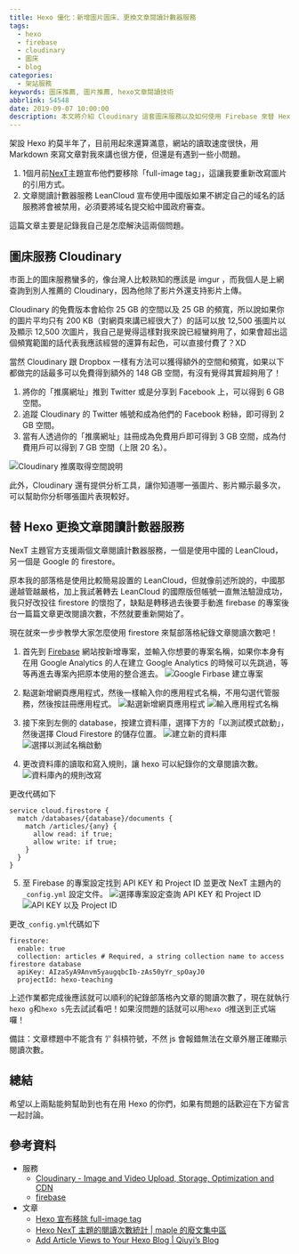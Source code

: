 ```yaml
---
title: Hexo 優化：新增圖片圖床、更換文章閱讀計數器服務
tags:
  - hexo
  - firebase
  - cloudinary
  - 圖床
  - blog
categories:
  - 架站服務
keywords: 圖床推薦, 圖片推薦, hexo文章閱讀技術
abbrlink: 54548
date: 2019-09-07 10:00:00
description: 本文將介紹 Cloudinary 這套圖床服務以及如何使用 Firebase 來替 Hexo 的網誌增加文章閱讀計數器。
---
```


架設 Hexo 約莫半年了，目前用起來還算滿意，網站的讀取速度很快，用 Markdown 來寫文章對我來講也很方便，但還是有遇到一些小問題。

1. 1個月前[NexT](http://theme-next.org)主題宣布他們要移除「full-image tag」，這讓我要重新改寫圖片的引用方式。
2. 文章閱讀計數器服務 LeanCloud 宣布使用中國版如果不綁定自己的域名的話服務將會被禁用，必須要將域名提交給中國政府審查。

這篇文章主要是記錄我自己是怎麼解決這兩個問題。

<!--more-->

## 圖床服務 Cloudinary
市面上的圖床服務蠻多的，像台灣人比較熟知的應該是 imgur ，而我個人是上網查詢到別人推薦的 Cloudinary，因為他除了影片外還支持影片上傳。

Cloudinary 的免費版本會給你 25 GB 的空間以及 25 GB 的頻寬，所以說如果你的圖片平均只有 200 KB（對網頁來講已經很大了）的話可以放 12,500 張圖片以及顯示 12,500 次圖片，我自己是覺得這樣對我來說已經蠻夠用了，如果會超出這個頻寬範圍的話代表我應該經營的還算有起色，可以直接付費了？XD

當然 Cloudinary 跟 Dropbox 一樣有方法可以獲得額外的空間和頻寬，如果以下都做完的話最多可以免費得到額外的 148 GB 空間，有沒有覺得其實超夠用了！
1. 將你的「推廣網址」推到 Twitter 或是分享到 Facebook 上，可以得到 6 GB 空間。
2. 追蹤 Cloudinary 的 Twitter 帳號和成為他們的 Facebook 粉絲，即可得到 2 GB 空間。
3. 當有人透過你的「推廣網址」註冊成為免費用戶即可得到 3 GB 空間，成為付費用戶可以得到 7 GB 空間（上限 20 名）。

![Cloudinary 推廣取得空間說明](https://res.cloudinary.com/larrynote/image/upload/v1567342286/larrynotepost/images42_y3ime6.jpg)

此外，Cloudinary 還有提供分析工具，讓你知道哪一張圖片、影片顯示最多次，可以幫助你分析哪張圖片表現較好。

## 替 Hexo 更換文章閱讀計數器服務
NexT 主題官方支援兩個文章閱讀計數器服務，一個是使用中國的 LeanCloud，另一個是 Google 的 firestore。

原本我的部落格是使用比較簡易設置的 LeanCloud，但就像前述所說的，中國那邊越管越嚴格，加上我試著轉去 LeanCloud 的國際版但帳號一直無法驗證成功，我只好改投往 firestore 的懷抱了，缺點是轉移過去後要手動進 firebase 的專案後台一篇篇文章更改閱讀次數，不然就要重新開始了。

現在就來一步步教學大家怎麼使用 firestore 來幫部落格紀錄文章閱讀次數吧！

1. 首先到 [Firebase](https://firebase.google.com) 網站按新增專案，並輸入你想要的專案名稱，如果你本身有在用 Google Analytics 的人在建立 Google Analytics 的時候可以先跳過，等等再進去專案內把原本使用的整合進去。
![Google Firbase 建立專案](https://res.cloudinary.com/larrynote/image/upload/v1567342287/larrynotepost/images43_v1ubdh.jpg)

2. 點選新增網頁應用程式，然後一樣輸入你的應用程式名稱，不用勾選代管服務，然後按註冊應用程式。
![點選新增網頁應用程式](https://res.cloudinary.com/larrynote/image/upload/v1567342287/larrynotepost/images44_ttpuyo.jpg)
![輸入應用程式名稱](https://res.cloudinary.com/larrynote/image/upload/v1567342287/larrynotepost/images45_qcffxy.jpg)

3. 接下來到左側的 database，按建立資料庫，選擇下方的「以測試模式啟動」，然後選擇 Cloud Firestore 的儲存位置。
![建立新的資料庫](https://res.cloudinary.com/larrynote/image/upload/v1567342287/larrynotepost/images46_ly7sak.jpg)
![選擇以測試名稱啟動](https://res.cloudinary.com/larrynote/image/upload/v1567342287/larrynotepost/images47_xz48po.jpg)

4. 更改資料庫的讀取和寫入規則，讓 hexo 可以紀錄你的文章閱讀次數。
![資料庫內的規則改寫](https://res.cloudinary.com/larrynote/image/upload/v1567342862/larrynotepost/images50_wtuq3q.jpg)

更改代碼如下
```
service cloud.firestore {
  match /databases/{database}/documents {
    match /articles/{any} {
      allow read: if true;
      allow write: if true;
    }
  }
}
```

5. 至 Firebase 的專案設定找到 API KEY 和 Project ID 並更改 NexT 主題內的 `_config.yml` 設定文件。
![選擇專案設定查詢 API KEY 和 Project ID](https://res.cloudinary.com/larrynote/image/upload/v1567342287/larrynotepost/images48_eu8iny.jpg)
![API KEY 以及 Project ID](https://res.cloudinary.com/larrynote/image/upload/v1567342287/larrynotepost/images49_hk0qwj.jpg)

更改`_config.yml`代碼如下
```
firestore:
  enable: true
  collection: articles # Required, a string collection name to access firestore database
  apiKey: AIzaSyA9Anvm5yaugqbcIb-zAs50yYr_spOayJ0
  projectId: hexo-teaching
```

上述作業都完成後應該就可以順利的紀錄部落格內文章的閱讀次數了，現在就執行 `hexo g`和`hexo s`先去試試看吧！如果沒問題的話就可以用`hexo d`推送到正式端囉！

備註：文章標題中不能含有 ’/‘ 斜槓符號，不然 js 會報錯無法在文章外層正確顯示閱讀次數。

## 總結
希望以上兩點能夠幫助到也有在用 Hexo 的你們，如果有問題的話歡迎在下方留言一起討論。

## 參考資料
* 服務
	* [Cloudinary - Image and Video Upload, Storage, Optimization and CDN](http://cloudinary.com)
	* [firebase](http://firebase.google.com)
* 文章
	* [Hexo 宣布移除 full-image tag](https://github.com/theme-next/hexo-theme-next/pull/1053)
	* [Hexo NexT 主題的閱讀次數統計 | maple 的廢文集中區](https://blog.maple3142.net/2017/11/04/hexo-next-readcount/)
	* [Add Article Views to Your Hexo Blog | Qiuyi’s Blog](https://qiuyiwu.github.io/2019/01/26/Hexo-View/)